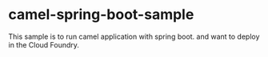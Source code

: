# camel-spring-boot-sample

This sample is to run camel application with spring boot. and want to deploy in the Cloud Foundry.
